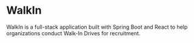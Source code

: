 # WalkIn
WalkIn is a full-stack application built with Spring Boot and React to help organizations conduct Walk-In Drives for recruitment.